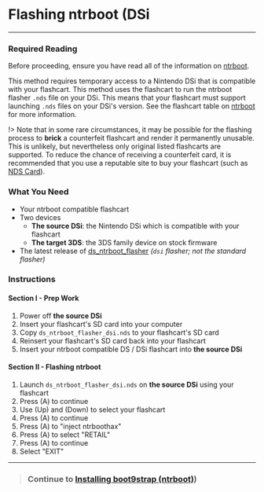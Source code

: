 # Flashing ntrboot (DSi
---

### Required Reading

Before proceeding, ensure you have read all of the information on [ntrboot](ntrboot).

This method requires temporary access to a Nintendo DSi that is compatible with your flashcart. This method uses the flashcart to run the ntrboot flasher `.nds` file on your DSi. This means that your flashcart must support launching `.nds` files on your DSi's version. See the flashcart table on [ntrboot](ntrboot) for more information.

!> Note that in some rare circumstances, it may be possible for the flashing process to **brick** a counterfeit flashcart and render it permanently unusable. This is unlikely, but nevertheless only original listed flashcarts are supported. To reduce the chance of receiving a counterfeit card, it is recommended that you use a reputable site to buy your flashcart (such as [NDS Card](http://www.nds-card.com/)).

### What You Need

* Your ntrboot compatible flashcart
* Two devices 
  + **The source DSi**: the Nintendo DSi which is compatible with your flashcart
  + **The target 3DS**: the 3DS family device on stock firmware
* The latest release of [ds_ntrboot_flasher](https://github.com/ntrteam/ds_ntrboot_flasher/releases/latest) *(`dsi` flasher; not the standard flasher)*

### Instructions

#### Section I - Prep Work

1. Power off **the source DSi**
1. Insert your flashcart's SD card into your computer
1. Copy `ds_ntrboot_flasher_dsi.nds` to your flashcart's SD card
1. Reinsert your flashcart's SD card back into your flashcart
1. Insert your ntrboot compatible DS / DSi flashcart into **the source DSi**

#### Section II - Flashing ntrboot

1. Launch `ds_ntrboot_flasher_dsi.nds` on **the source DSi** using your flashcart
1. Press (A) to continue
1. Use (Up) and (Down) to select your flashcart
1. Press (A) to continue
1. Press (A) to "inject ntrboothax"
1. Press (A) to select "RETAIL"
1. Press (A) to continue
1. Select "EXIT"

___

> ### Continue to [Installing boot9strap (ntrboot)](installing-boot9strap))
